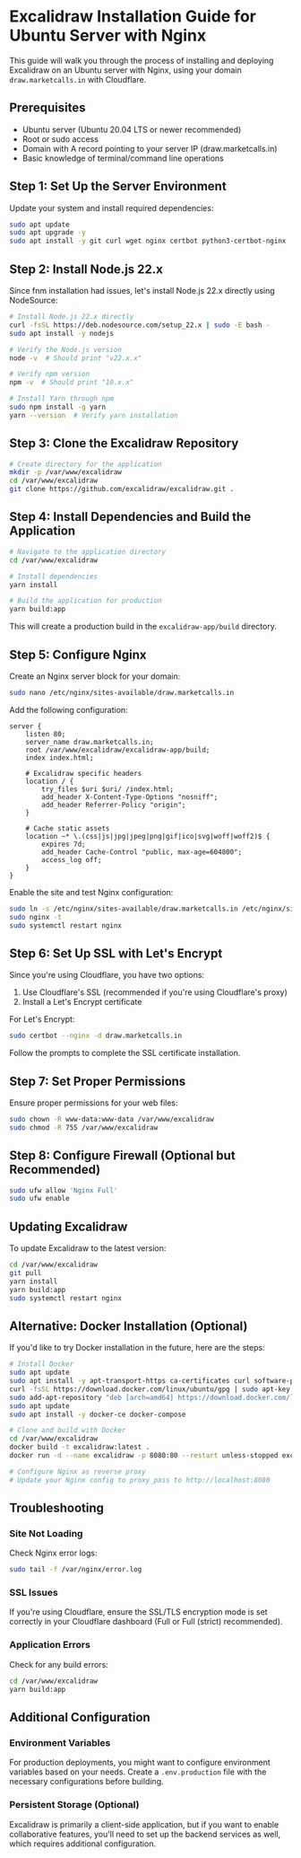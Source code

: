 # Excalidraw Installation Guide for Ubuntu Server with Nginx

This guide will walk you through the process of installing and deploying Excalidraw on an Ubuntu server with Nginx, using your domain `draw.marketcalls.in` with Cloudflare.

## Prerequisites

- Ubuntu server (Ubuntu 20.04 LTS or newer recommended)
- Root or sudo access
- Domain with A record pointing to your server IP (draw.marketcalls.in)
- Basic knowledge of terminal/command line operations

## Step 1: Set Up the Server Environment

Update your system and install required dependencies:

```bash
sudo apt update
sudo apt upgrade -y
sudo apt install -y git curl wget nginx certbot python3-certbot-nginx
```

## Step 2: Install Node.js 22.x

Since fnm installation had issues, let's install Node.js 22.x directly using NodeSource:

```bash
# Install Node.js 22.x directly
curl -fsSL https://deb.nodesource.com/setup_22.x | sudo -E bash -
sudo apt install -y nodejs

# Verify the Node.js version
node -v  # Should print "v22.x.x"

# Verify npm version
npm -v  # Should print "10.x.x"

# Install Yarn through npm
sudo npm install -g yarn
yarn --version  # Verify yarn installation
```

## Step 3: Clone the Excalidraw Repository

```bash
# Create directory for the application
mkdir -p /var/www/excalidraw
cd /var/www/excalidraw
git clone https://github.com/excalidraw/excalidraw.git .
```

## Step 4: Install Dependencies and Build the Application

```bash
# Navigate to the application directory
cd /var/www/excalidraw

# Install dependencies
yarn install

# Build the application for production
yarn build:app
```

This will create a production build in the `excalidraw-app/build` directory.

## Step 5: Configure Nginx

Create an Nginx server block for your domain:

```bash
sudo nano /etc/nginx/sites-available/draw.marketcalls.in
```

Add the following configuration:

```nginx
server {
    listen 80;
    server_name draw.marketcalls.in;
    root /var/www/excalidraw/excalidraw-app/build;
    index index.html;

    # Excalidraw specific headers
    location / {
        try_files $uri $uri/ /index.html;
        add_header X-Content-Type-Options "nosniff";
        add_header Referrer-Policy "origin";
    }

    # Cache static assets
    location ~* \.(css|js|jpg|jpeg|png|gif|ico|svg|woff|woff2)$ {
        expires 7d;
        add_header Cache-Control "public, max-age=604800";
        access_log off;
    }
}
```

Enable the site and test Nginx configuration:

```bash
sudo ln -s /etc/nginx/sites-available/draw.marketcalls.in /etc/nginx/sites-enabled/
sudo nginx -t
sudo systemctl restart nginx
```

## Step 6: Set Up SSL with Let's Encrypt

Since you're using Cloudflare, you have two options:
1. Use Cloudflare's SSL (recommended if you're using Cloudflare's proxy)
2. Install a Let's Encrypt certificate

For Let's Encrypt:

```bash
sudo certbot --nginx -d draw.marketcalls.in
```

Follow the prompts to complete the SSL certificate installation.

## Step 7: Set Proper Permissions

Ensure proper permissions for your web files:

```bash
sudo chown -R www-data:www-data /var/www/excalidraw
sudo chmod -R 755 /var/www/excalidraw
```

## Step 8: Configure Firewall (Optional but Recommended)

```bash
sudo ufw allow 'Nginx Full'
sudo ufw enable
```

## Updating Excalidraw

To update Excalidraw to the latest version:

```bash
cd /var/www/excalidraw
git pull
yarn install
yarn build:app
sudo systemctl restart nginx
```

## Alternative: Docker Installation (Optional)

If you'd like to try Docker installation in the future, here are the steps:

```bash
# Install Docker
sudo apt update
sudo apt install -y apt-transport-https ca-certificates curl software-properties-common
curl -fsSL https://download.docker.com/linux/ubuntu/gpg | sudo apt-key add -
sudo add-apt-repository "deb [arch=amd64] https://download.docker.com/linux/ubuntu $(lsb_release -cs) stable"
sudo apt update
sudo apt install -y docker-ce docker-compose

# Clone and build with Docker
cd /var/www/excalidraw
docker build -t excalidraw:latest .
docker run -d --name excalidraw -p 8080:80 --restart unless-stopped excalidraw:latest

# Configure Nginx as reverse proxy
# Update your Nginx config to proxy_pass to http://localhost:8080
```

## Troubleshooting

### Site Not Loading

Check Nginx error logs:
```bash
sudo tail -f /var/nginx/error.log
```

### SSL Issues

If you're using Cloudflare, ensure the SSL/TLS encryption mode is set correctly in your Cloudflare dashboard (Full or Full (strict) recommended).

### Application Errors

Check for any build errors:
```bash
cd /var/www/excalidraw
yarn build:app
```

## Additional Configuration

### Environment Variables

For production deployments, you might want to configure environment variables based on your needs. Create a `.env.production` file with the necessary configurations before building.

### Persistent Storage (Optional)

Excalidraw is primarily a client-side application, but if you want to enable collaborative features, you'll need to set up the backend services as well, which requires additional configuration.
